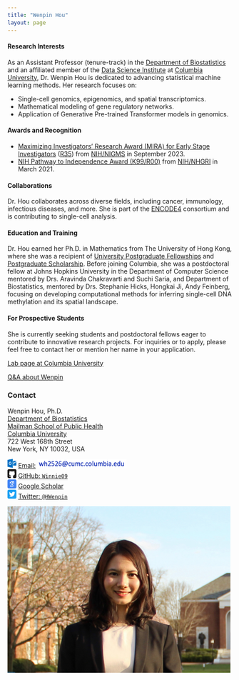 ```yaml
---
title: "Wenpin Hou"
layout: page
---
```


#### Research Interests
As an Assistant Professor (tenure-track) in the [Department of Biostatistics](https://www.publichealth.columbia.edu/academics/departments/biostatistics) and an affiliated member of the [Data Science Institute](https://datascience.columbia.edu/people/wenpin-hou/) at [Columbia University](https://www.columbia.edu/), Dr. Wenpin Hou is dedicated to advancing statistical machine learning methods. Her research focuses on:
- Single-cell genomics, epigenomics, and spatial transcriptomics.
- Mathematical modeling of gene regulatory networks.
- Application of Generative Pre-trained Transformer models in genomics.

#### Awards and Recognition
- [Maximizing Investigators’ Research Award (MIRA) for Early Stage Investigators](https://grants.nih.gov/grants/guide/pa-files/PAR-20-117.html) ([R35](https://reporter.nih.gov/search/Ym09DhMfd0-tUjFN97zw_w/project-details/10712174)) from [NIH/NIGMS](https://www.nigms.nih.gov/) in September 2023.
- [NIH Pathway to Independence Award (K99/R00)](https://grants.nih.gov/grants/guide/pa-files/PA-20-188.html) from [NIH/NHGRI](https://www.genome.gov/) in March 2021.

#### Collaborations
Dr. Hou collaborates across diverse fields, including cancer, immunology, infectious diseases, and more. She is part of the [ENCODE4](https://www.encodeproject.org/) consortium and is contributing to single-cell analysis.

#### Education and Training
Dr. Hou earned her Ph.D. in Mathematics from The University of Hong Kong, where she was a recipient of [University Postgraduate Fellowships](https://gradsch.hku.hk/gradsch/prospective-students/scholarship-funding-and-fees) and [Postgraduate Scholarship](https://gradsch.hku.hk/gradsch/prospective-students/scholarship-funding-and-fees). Before joining Columbia, she was a postdoctoral fellow at Johns Hopkins University in the Department of Computer Science mentored by Drs. Aravinda Chakravarti and Suchi Saria, and Department of Biostatistics, mentored by Drs. Stephanie Hicks, Hongkai Ji, Andy Feinberg, focusing on developing computational methods for inferring single-cell DNA methylation and its spatial landscape.

#### For Prospective Students
She is currently seeking students and postdoctoral fellows eager to contribute to innovative research projects.  For inquiries or to apply, please feel free to contact her or mention her name in your application.

[Lab page at Columbia University](https://www.publichealth.columbia.edu/research-labs/hou-lab)

[Q&A about Wenpin](https://www.publichealth.columbia.edu/news/mathematician-uses-ai-find-meaning-genomic-data)


### Contact

<div class="row-fluid" markdown="1">
<div class="span6" markdown="1">

Wenpin Hou, Ph.D. <br/>
[Department of Biostatistics](https://www.publichealth.columbia.edu/academics/departments/biostatistics) <br/>
[Mailman School of Public Health](https://www.publichealth.columbia.edu/) <br/>
[Columbia University](https://www.columbia.edu/) <br/>
722 West 168th Street <br/>
New York, NY 10032, USA


<img src="images/envelope.svg" alt="Email logo" width="20"> [Email:]() <img src="images/email_address.png" alt="Email address" width="200"> <br/>
<img src="images/github.svg" alt="GitHub logo" width="20"> [GitHub: `Winnie09`](https://github.com/Winnie09) <br/>
<img src="images/scholar.svg" alt="Google Scholar logo" width="20"> [Google Scholar](https://scholar.google.com.hk/citations?user=1wVQpBUAAAAJ&hl=en) <br/>
<img src="images/twitter.svg" alt="Twitter logo" width="20"> [Twitter: `@HWenpin`](https://twitter.com/HWenpin)

</div>
<div class="span3" markdown="1">

<img src="images/wenpin.png" alt="Wenpin Hou photo" width="500">

</div>
</div>



